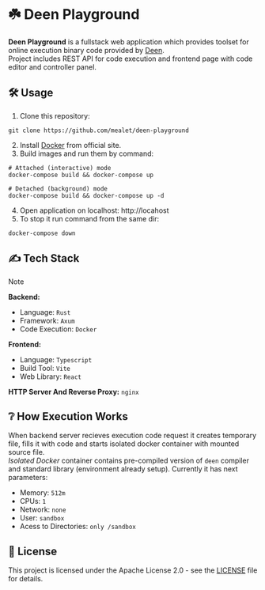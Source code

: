 # ☘️ Deen Playground
**Deen Playground** is a fullstack web application which provides toolset for online execution binary code provided by [Deen](https://github.com/mealet/deen). <br/>
Project includes REST API for code execution and frontend page with code editor and controller panel.

## 🛠️ Usage
1. Clone this repository:
```
git clone https://github.com/mealet/deen-playground
```
2. Install [Docker](https://www.docker.com/) from official site.
3. Build images and run them by command:
```command
# Attached (interactive) mode
docker-compose build && docker-compose up

# Detached (background) mode
docker-compose build && docker-compose up -d
```
4. Open application on localhost: http://locahost
5. To stop it run command from the same dir:
```
docker-compose down
```

## ✍️ Tech Stack
> [!NOTE]
> **Backend:**
> - Language: `Rust`
> - Framework: `Axum`
> - Code Execution: `Docker`
>
> **Frontend:**
> - Language: `Typescript`
> - Build Tool: `Vite`
> - Web Library: `React`
>
> **HTTP Server And Reverse Proxy:** `nginx`

## ❔ How Execution Works
When backend server recieves execution code request it creates temporary file, fills it with code and starts isolated docker container with mounted source file. <br/>
_Isolated Docker_ container contains pre-compiled version of `deen` compiler and standard library (environment already setup). Currently it has next parameters:
- Memory: `512m`
- CPUs: `1`
- Network: `none`
- User: `sandbox`
- Acess to Directories: `only /sandbox`

## 👮 License
This project is licensed under the Apache License 2.0 - see the [LICENSE](LICENSE) file for details.
